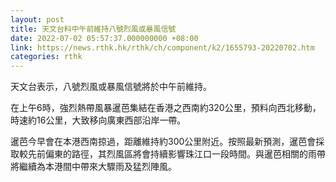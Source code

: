 ```yaml
---
layout: post
title: 天文台料中午前維持八號烈風或暴風信號
date: 2022-07-02 05:57:37.000000000 +08:00
link: https://news.rthk.hk/rthk/ch/component/k2/1655793-20220702.htm
categories: rthk
---
```


天文台表示，八號烈風或暴風信號將於中午前維持。

在上午6時，強烈熱帶風暴暹芭集結在香港之西南約320公里，預料向西北移動，時速約16公里，大致移向廣東西部沿岸一帶。

暹芭今早會在本港西南掠過，距離維持約300公里附近。按照最新預測，暹芭會採取較先前偏東的路徑，其烈風區將會持續影響珠江口一段時間。與暹芭相關的雨帶將繼續為本港間中帶來大驟雨及猛烈陣風。
